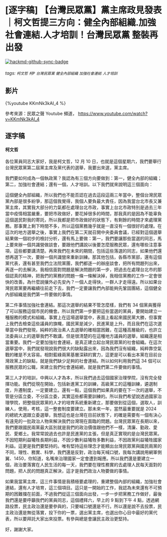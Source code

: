# [逐字稿] 【台灣民眾黨】黨主席政見發表｜柯文哲提三方向：健全內部組織.加強社會連結.人才培訓！台灣民眾黨 整裝再出發

[![hackmd-github-sync-badge](https://hackmd.io/LlK7OGiyT3iQplj1X5ucXg/badge)](https://hackmd.io/LlK7OGiyT3iQplj1X5ucXg)


###### tags: `柯文哲` `柯P` `台灣民眾黨` `健全內部組織` `加強社會連結` `人才培訓`

## 影片

{%youtube KKmNk3kAI_4 %}

參考來源：民眾之聲 Youtube 頻道， https://www.youtube.com/watch?v=KKmNk3kAI_4


## 逐字稿

#### 柯文哲

各位黨員同志大家好，我是柯文哲，12 月 10 日，也就是這個星期六，我們要舉行台灣民眾黨第二屆黨主席及黨代表的選舉，我要出來選，黨主席。

我們要如何成為一個執政黨？我認為有三個方向要做到：第一，健全內部的組織；第二，加強社會連結；還有一個，人才培訓。以下我們就來說明這三個面向：

這個健全內部組織，所以我們也不能否認在過去這段這兩三年當中，整個台灣民眾黨內部是很多紛爭，那這個我覺得，我個人要負最大責任，因為我當台北市長又兼黨主席，其實我大部分的力氣都在處理台北市政，事實上台北市政特別是過去三年當中疫情相當嚴重，要把市政做好，要花掉很多的時間，那我真的是因為不能辜負這個選民對我的寄託，所以我都是把市政做好的狀態下，有剩餘的時間才來處理黨務。那事實上剩下時間不多，所以這個黨務幾乎就是一直沒有一個很好的處理。在這次的地方選舉之後，事實上我們在第二天就召開中央委員會議，已經對這個選舉結果做一個初步的檢討分析，還有馬上要做：第一，我們要讓那些當選的同志，馬上要來辦一個共識營做談會，要跟他們講說以後要怎麼服務民眾，還有哪些注意事項，這些都要講清楚。再來我們在未來的期間，包括這些落選的同志，如果他們還想再選下一次，要辦一個共識營來重新訓練。那其他包括，各縣市黨部，還有這個黨代表，還有甚至我們立法院黨團，我們都逐一的辦座談會，把所有問題列出來，再逐一的去解決。我相信面對問題是解決問題的第一步，把過去在處理台北市的那個認真的精神，把我們的黨務的問題一條一條解決掉，我相信黨務的工作一定會很快的改善。為什麼說攘外必先安內？一個人走得快，一群人才走得遠。所以如果台灣民眾黨要再繼續往前走下去，我們一定要讓我們內部能夠先鞏固團結，這個健全內部組織是我們第一件要做的事情。

第二件事情加強社會連結。那這次選舉的結果不管怎麼樣，我們有 34 個黨員獲得了可以服務這個市民的機會。所以我們第一步要把這些當選的黨員，要開始建立一種服務的模式和組織。事實上在這場選舉當中，表面上看起來國民黨大勝，但事實上我們去檢查這些議員的旗幟，國民黨是減少，民進黨是上升。而且我們在這次選舉當中我們發現，純粹的政治素人去選舉的確相當困難，在這種高層級的，也許立法委員以上的選舉我們不敢講，但是很清楚的在這種地方議員的選舉，組織還是相當重要。我們一定要加強社會連結，是真正建立起台灣民眾黨的社會組織。在這次選舉當中，我們就發現說我們很大的缺點露出來，因為我們沒有組織，純粹靠空氣戰的確是不太容易。相對藍綠兩黨基層深耕的實力，這更是可以看出本黨在目前台灣政黨上的缺點，就是我們缺少足夠的社會連結。所以如何利用我們這 34 個可以服務民眾的公職，來建立我們社會連結網，就是我們第二件要做的事情。

第三人才的培訓，中興以人才為本，所以我們過去這個國家治理學院，沒有完全發揮功能。我們從現在開始，包括新進黨工的訓練，高級黨工的這種訓練，遴選制度，升遷制度，一定要建立。還有一點，這個我們如果真的要在下一次的選舉，不管是分區立委，不分區立委，其實這些都需要訓練的。所以我們希望說透過國家治理學院，把整個民眾黨的人才的培育系統重新建立，那要做到從這個，選取人，訓練人，使用，考核，這一整套制度要建立。那未來一年，當然最重要就是 2024 的總統大選跟立委選舉，我想這也是台灣在目前狀態下，的確是需要有一個有決心有遠見的一批政治人物來解決我們台灣現在面臨的問題。台灣民眾黨在長期以來，我們要跟國民兩黨最大區別就是我們的政治價值跟他們不一樣，清廉、勤政、愛民、愛鄉土。我常常說過去也許是民進黨的主張，但是真正實現的是台灣民眾黨。不因短期利益犧牲長期利益，不因少數利益犧牲多數利益，不因政黨利益犧牲國家利益。這更是我們要堅持的。唯有堅持這些理念才能顯出台灣民眾黨與國民兩黨的不同，理性、務實、科學，我們還是反對，政治每天喊口號，我每次講說用網軍側翼、1450，你知道，名嘴來治理國家一定會遭到報應。所以我們還是要建立一個，政治要落實在人民生活的每一天，我們要在理性務實的去處理人民每天面對的問題，把人民的問題真正解決，這才是我們政治人物要做的事情。

如果我當黨主席，這三件事情是我積極要處理的，重建整個內部的組織，加強社會連結，還有人才培育，這三個項目。這只是一開始的工作，我認為未來還有不可預期的困難擋在前面，不過我們從這三個面向出發，一步一步把黨務工作做好，最後我們還是要呼籲我們的黨員同志，這個禮拜六，早上的 9 點到下午 4 點，透過網路投票，民主政治還是要參與的，只要喊口號還是不行。所以還是說不去投票，民主政治還是無從落實，投下你的一票，選出黨主席，也選出你心目中最好的黨代表，所以要拜託大家出來投票。有參與總是會讓民主政治更堅持。

好，謝謝大家。